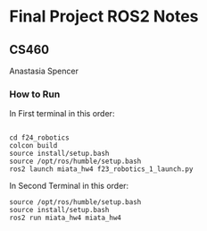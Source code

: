 # Final Project ROS2 Notes

## CS460
Anastasia Spencer

### How to Run

In First terminal in this order:
```

cd f24_robotics
colcon build
source install/setup.bash
source /opt/ros/humble/setup.bash
ros2 launch miata_hw4 f23_robotics_1_launch.py

```

In Second Terminal in this order:
```
source /opt/ros/humble/setup.bash
source install/setup.bash
ros2 run miata_hw4 miata_hw4

```